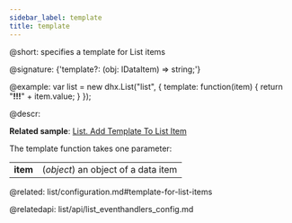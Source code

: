 ```yaml
---
sidebar_label: template
title: template
---          
```


@short: specifies a template for List items

@signature: {'template?: (obj: IDataItem) => string;'}

@example:
var list = new dhx.List("list", {
	template: function(item) {
		return "<strong>!!!</strong>" + item.value;
	}
});



@descr:

**Related sample**: [List. Add Template To List Item](https://snippet.dhtmlx.com/gtzdwpj4)

The template function takes one parameter:

<table>
	<tbody>
        <tr>
			<td><b>item</b></td>
			<td>(<i>object</i>) an object of a data item</td>
		</tr>
    </tbody>
</table>

@related: list/configuration.md#template-for-list-items


@relatedapi: list/api/list_eventhandlers_config.md


